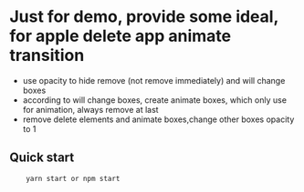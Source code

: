 # Just for demo, provide some ideal, for apple delete app animate transition
* use opacity to hide remove (not remove immediately) and will change boxes
* according to will change boxes, create animate boxes, which only use for animation, always remove at last
* remove delete elements and animate boxes,change other boxes opacity to 1 

## Quick start

```
    yarn start or npm start
```


